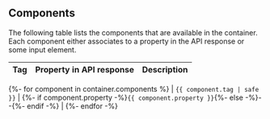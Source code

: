 ## Components

The following table lists the components that are available in the container. Each component either associates to a property in the API response or some input element.

| Tag | Property in API response | Description |
| --- | --- | --- |
{%- for component in container.components %}
| `{{ component.tag | safe }}` | {%- if component.property -%}`{{ component.property }}`{%- else -%}--{%- endif -%} |
{%- endfor -%}
